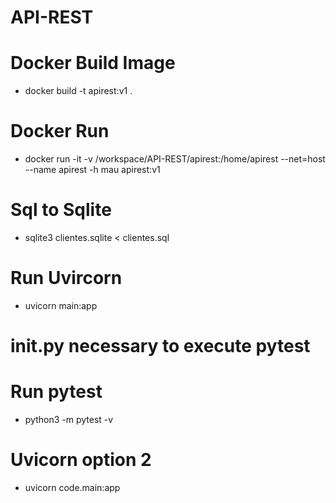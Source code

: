 # API-REST
# Docker Build Image
- docker build -t apirest:v1 .

# Docker Run
- docker run -it -v /workspace/API-REST/apirest:/home/apirest --net=host --name apirest -h mau apirest:v1

# Sql to Sqlite
- sqlite3 clientes.sqlite < clientes.sql

# Run Uvircorn
- uvicorn main:app

# __init__.py necessary to execute pytest

# Run pytest
- python3 -m pytest -v

# Uvicorn option 2 
- uvicorn code.main:app